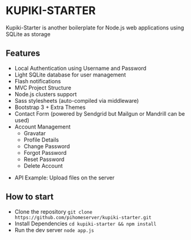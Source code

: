 KUPIKI-STARTER
==============

Kupiki-Starter is another boilerplate for Node.js web applications using SQLite as storage

Features
--------

- Local Authentication using Username and Password
- Light SQLite database for user management
- Flash notifications
- MVC Project Structure
- Node.js clusters support
- Sass stylesheets (auto-compiled via middleware)
- Bootstrap 3 + Extra Themes
- Contact Form (powered by Sendgrid but Mailgun or Mandrill can be used)
- Account Management
    - Gravatar
    - Profile Details
    - Change Password
    - Forgot Password
    - Reset Password
    - Delete Account
* API Example: Upload files on the server


How to start
------------

- Clone the repository 
    ```git clone https://github.com/pihomeserver/kupiki-starter.git```
- Install Dependencies 
    ```cd kupiki-starter && npm install```
- Run the dev server
    ```node app.js```
